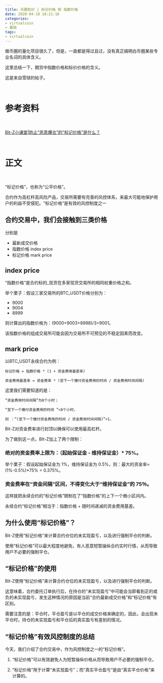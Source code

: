 ```yaml
---
title: 币圈知识 | 标记价格 和 指数价格
date: 2020-04-10 18:21:16
categories:
- virtualcoin
- 基础
tags:
- virtualcoin
---
```

做币圈的量化项目很久了，但是，一直都是得过且过，没有真正搞明白币圈某些专业名词的具体含义。

这里总结一下，期货中指数价格和标价价格的含义。

这是来自雪球的帖子。

<!-- more -->

<br/>

# 参考资料

<br/>

[Bit-Z小课堂|防止“恶意爆仓”的“标记价格”是什么？](https://xueqiu.com/1814775139/130863546)

<br/>

# 正文

<br/>

“标记价格”，也称为“公平价格”。

合约作为高杠杆高风险产品，交易所需要有完善的风控体系，来最大可能地保护用户的利益不受侵犯。“标记价格”是有效的风控制度之一

## 合约交易中，我们会接触到三类价格

分别是

- 最新成交价格
- 指数价格 index price
- 标记价格 mark price

## index price

“指数价格”是合约标的_现货在多家现货交易所的相同权重价格之和。

举个栗子：假设三家交易所的BTC_USDT价格分别为：

- 9000
- 9004
- 8999

则计算出的指数价格为：(9000+9003+8998)/3=9001。

该指数价格的组成交易所可能会因为交易所不可预见的不稳定因素而改变。

## mark price

以BTC_USDT永续合约为例：

	标记价格 = 指数价格 * (1 + 资金费用基差率)

	资金费用基差率 = 资金费率 * (至下一个缴付资金费用的时间 / 资金费用时间间隔)


这里我们需要知道的是：

	“资金费用时间间隔”为8个小时；

	“至下一个缴付资金费用的时间 ”<8个小时，

	则 ：“(至下一个缴付资金费用的时间 / 资金费用时间间隔)”<1，

Bit-Z对资金费率进行封顶以确保可以使用最高杠杆。

为了做到这一点，BIt-Z加上了两个限制：

### 绝对的资金费率上限为：（起始保证金 - 维持保证金）* 75%。

举个栗子：假设起始保证金为 1%，维持保证金为 0.5%，则：最大的资金率= (1%-0.5%)\*75% = 0.375%。

### 资金费率在“资金间隔”区间，不得变化大于“维持保证金”的 75％。

这样就把永续合约的“标记价格”限制在了“指数价格”的上下一个微小区间内。

永续合约“标记价格”相当于：指数价格 + 随时间递减的资⾦费⽤基差。

## 为什么使用“标记价格”？

Bit-Z使用“标记价格”来计算合约仓位的未实现盈亏，以及进行强制平仓的判断。

使用“标记价格”可以最大程度地避免，有人恶意短暂操纵合约实时行情，从而导致用户不必要的强制平仓。

## “标记价格”的使用

Bit-Z使用“标记价格”来计算合约仓位的未实现盈亏，以及进行强制平仓的判断。

这意味着，合约委托订单执行后，在持仓的“未实现盈亏”中可能会当即看到正的或负的未实现盈亏，发生这种情况的原因是当前“合约最新成交价格”和“标记价格”有区别。

需要注意的是：平仓时，平仓盈亏是以平仓的成交价格来确定的，因此，会出现未平仓时，持仓的未实现盈亏和平仓后的真实盈亏有差别的情况。

## “标记价格”有效风控制度的总结

今天，我们介绍了合约交易中，作为风控制度之一的“标记价格”。

1. “标记价格”可以有效避免人为短暂操纵价格从而导致用户不必要的强制平仓。

2. “标记价格”用于计算“未实现盈亏”；而“真实平仓盈亏”是由“真实平仓价格”来计算的。

